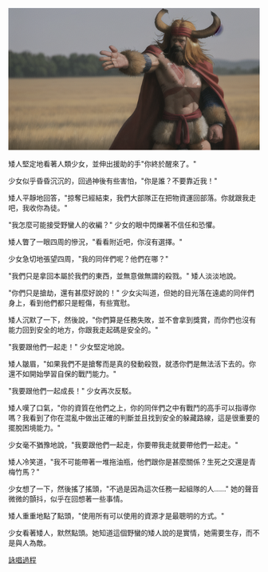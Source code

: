 ![](./1-1-a.png)

矮人堅定地看著人類少女，並伸出援助的手"你終於醒來了。"

少女似乎昏昏沉沉的，回過神後有些害怕，"你是誰？不要靠近我！"

矮人平靜地回答，"掠奪已經結束，我們大部隊正在把物資運回部落。你就跟我走吧，我收你為徒。"

"我怎麼可能接受野蠻人的收編？" 少女的眼中閃爍著不信任和恐懼。

矮人瞥了一眼四周的慘況，"看看附近吧，你沒有選擇。"

少女急切地張望四周，"我的同伴們呢？他們在哪？"

"我們只是拿回本屬於我們的東西，並無意做無謂的殺戮。" 矮人淡淡地說。

"你們只是搶劫，還有甚麼好說的！" 少女尖叫道，但她的目光落在遠處的同伴們身上，看到他們都只是輕傷，有些寬慰。

矮人沉默了一下，然後說，"你們算是任務失敗，並不會拿到獎賞，而你們也沒有能力回到安全的地方，你跟我走起碼是安全的。"

"我要跟他們一起走！" 少女堅定地說。

矮人皺眉，"如果我們不是搶奪而是真的發動殺戮，就憑你們是無法活下去的。你還不如開始學習自保的戰鬥能力。"

"我要跟他們一起成長！" 少女再次反駁。

矮人嘆了口氣，"你的資質在他們之上，你的同伴們之中有戰鬥的高手可以指導你嗎？我看到了你在混亂中做出正確的判斷並且找到安全的躲藏路線，這是很重要的擺脫困境能力。"

少女毫不猶豫地說，"我要跟他們一起走，你要帶我走就要帶他們一起走。"

矮人冷笑道，"我不可能帶著一堆拖油瓶，他們跟你是甚麼關係？生死之交還是青梅竹馬？"

少女想了一下，然後搖了搖頭，"不過是因為這次任務一起組隊的人……" 她的聲音微微的顫抖，似乎在回想著一些事情。

矮人重重地點了點頭，"使用所有可以使用的資源才是最聰明的方式。"

少女看著矮人，默然點頭。她知道這個野蠻的矮人說的是實情，她需要生存，而不是與人為敵。



[詠唱過程](./gpt/1-1-a.chat.html)